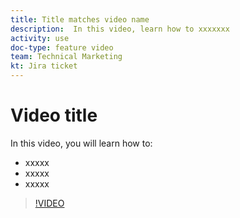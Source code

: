 ```yaml
---
title: Title matches video name
description:  In this video, learn how to xxxxxxx
activity: use
doc-type: feature video
team: Technical Marketing
kt: Jira ticket
---
```

# Video title

In this video, you will learn how to:

* xxxxx
* xxxxx
* xxxxx

>[!VIDEO](https://video.tv.adobe.com/v/MPC#/?quality=12)
